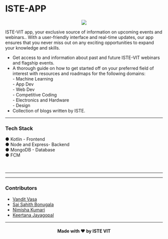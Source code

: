 # ISTE-APP

<p align="center"><a href="https://istevit.in/" target="_blank">
	<img src="https://ik.imagekit.io/pjbsfzv5ci/111881788-33353b80-89d8-11eb-9db1-746eba087b05_60cRdfJ_4C.png?updatedAt=1636800410212"> </a>
</p>

ISTE-VIT app, your exclusive source of information on upcoming events and webinars.. With a user-friendly interface and real-time updates, our app ensures that you never miss out on any exciting opportunities to expand your knowledge and skills.

<ul>
<li>Get access to and information about past and future ISTE-VIT webinars and flagship events.</li>
<li>A thorough guide on how to get started off on your preferred field of interest with resources and roadmaps for the following domains: <br>
		- Machine Learning<br>
		- App Dev<br>
		- Web Dev<br>
		- Competitive Coding<br>
		- Electronics and Hardware<br>
		- Design<br>
</li>
<li>Collection of blogs written by ISTE.</li>
</ul>

<hr>

 ### Tech Stack 

●	Kotlin - Frontend<br>
●	Node and Express- Backend<br>
●	MongoDB - Database<br>
●	FCM<br>
<br>
<br>
  <hr>
  
 <hr>

 ### Contributors

- <a href="https://github.com/vendz">Vandit Vasa</a>
- <a href="https://github.com/sai-sahith7">Sai Sahith Bonugala</a>
- <a href="https://github.com/nimisha243">Nimisha Kumari</a>
- <a href="https://github.com/Keertanaj">Keertana Jayagopal</a>

 <hr>

<h4 align="center">Made with ❤️ by ISTE VIT </h4>
